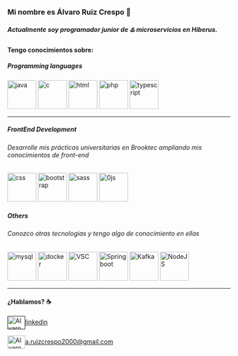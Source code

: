 ### Mi nombre es Álvaro Ruiz Crespo 👋
##### Actualmente soy programador junior de ♨️ microservicios en Hiberus.


#### Tengo conocimientos sobre:


##### Programming languages


<p align="left"><img src="https://cdn.jsdelivr.net/gh/devicons/devicon/icons/java/java-original.svg" alt="java" width="65" height="65"/>
<img src="https://cdn.jsdelivr.net/gh/devicons/devicon/icons/c/c-original.svg"" alt="c" width="65" height="65"/>
<img src="https://cdn.jsdelivr.net/gh/devicons/devicon/icons/html5/html5-original.svg" alt="html" width="65" height="65"/>
<img src="https://cdn.jsdelivr.net/gh/devicons/devicon/icons/php/php-original.svg" alt="php" width="65" height="65" />
<img src="https://cdn.jsdelivr.net/gh/devicons/devicon/icons/typescript/typescript-original.svg" alt="typescript" width="65" height="65" />

</p>


____


##### FrontEnd Development 

###### Desarrolle mis prácticas universitarias en Brooktec ampliando mis conocimientos de front-end

<p align="left>
<a target="_blank"> <img src="https://cdn.jsdelivr.net/gh/devicons/devicon/icons/css3/css3-original.svg" alt="css" width="65" height="65"/></a>
<a target="_blank"> <img src="https://cdn.jsdelivr.net/gh/devicons/devicon/icons/bootstrap/bootstrap-original.svg" alt="bootstrap" width="65" height="65"/></a>
<a target="_blank"> <img src="https://cdn.jsdelivr.net/gh/devicons/devicon/icons/sass/sass-original.svg" alt="sass" width="65" height="65"/></a>
<a target="_blank"> <img src="https://cdn.jsdelivr.net/gh/devicons/devicon/icons/javascript/javascript-original.svg" alt="0js" width="65" height="65"/></a>


</p>

##### Others

###### Conozco otras tecnologias y tengo algo de conocimiento en ellas

<p align="left>
<a target="_blank"> <img src="https://cdn.jsdelivr.net/gh/devicons/devicon/icons/mysql/mysql-original.svg" alt="mysql" width="65" height="65"/></a>
<a target="_blank"> <img src="https://cdn.jsdelivr.net/gh/devicons/devicon/icons/docker/docker-original.svg" alt="docker" width="65" height="65"/></a>
<a target="_blank"> <img src="https://cdn.jsdelivr.net/gh/devicons/devicon/icons/vscode/vscode-original.svg" alt="VSC" width="65" height="65"/></a>
<a target="_blank"> <img src="https://cdn.jsdelivr.net/gh/devicons/devicon/icons/spring/spring-original.svg" alt="Spring boot" width="65" height="65"/></a>
<a target="_blank"> <img src="https://cdn.jsdelivr.net/gh/devicons/devicon/icons/apachekafka/apachekafka-original.svg" alt="Kafka" width="65" height="65"/></a>
<a target="_blank"> <img src="https://cdn.jsdelivr.net/gh/devicons/devicon/icons/nodejs/nodejs-original.svg" alt="NodeJS" width="65" height="65"/></a>

</p>

____

#### ¿Hablamos? ☕️


<p align="left">


<a href="" target="blank"><img align="center" src="https://cdn.jsdelivr.net/npm/simple-icons@3.0.1/icons/linkedin.svg" alt="Alvaro Ruiz linkedin" height="30" width="40" />linkedin</a>


<a href="mailto:a.ruizcrespo2000@gmail.com " target="blank"><img align="center" src="https://cdn.jsdelivr.net/npm/simple-icons@3.0.1/icons/gmail.svg" alt="Alvaro Ruiz Crespo" height="30" width="40" />a.ruizcrespo2000@gmail.com</a>

</p>
